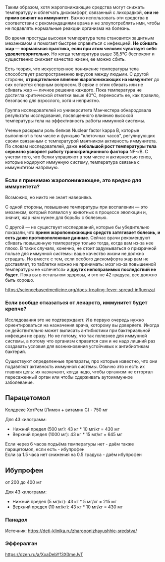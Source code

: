 Таким образом, хотя жаропонижающие средства могут снижать температуру и облегчать дискомфорт, связанный с лихорадкой, **они не прямо влияют на иммунитет**. Важно использовать эти средства в соответствии с рекомендациями врача и не злоупотреблять ими, чтобы не подавлять нормальные реакции организма на болезнь.

Во время простуды высокая температура тела становится защитным механизмом и помогает быстрее справиться с инфекцией. **Не сбивать жар — нормальная практика, если при этом человек чувствует себя удовлетворительно**. Но когда температура выше 38,5°С беспокоит и существенно снижает качество жизни, ее можно сбить.

Есть теория, что искусственное понижение температуры тела способствует распространению вирусов между людьми. С другой стороны, **отрицательное влияние жаропонижающих на иммунитет** до сих остается спорным вопросом. В связи с этим сбивать или не сбивать жар — личное решение каждого. Пока температура не достигла критической отметки выше 40°С, переносить ее, как правило, безопасно для взрослого, хотя и неприятно.

Группа исследователей из университета Манчестера обнародовала результаты исследования, посвященного влиянию высокой температуры тела на эффективность работы иммунной системы.

Ученые раскрыли роль белков Nuclear factor kappa B, которые выполняют в том числе и функцию "клеточных часов", регулирующих своим связанным с температурой маятником активность иммунитета. По словам исследователей, даже **небольшой рост температуры тела серьезно ускоряет работу транскрипционного фактора** NF-κB. С учетом того, что белки управляют в том числе и активностью генов, которые кодируют иммунную систему, температура связана с иммунитетом напрямую. 

### Если я принимаю жаропонижающее, это вредно для иммунитета?
Возможно, но никто не знает наверняка.

С одной стороны, повышение температуры при воспалении — это механизм, который появился у животных в процессе эволюции и, значит, жар нам нужен для борьбы с болезнью.

С другой — не существует исследований, которые бы убедительно показали, что **прием жаропонижающих средств затягивает болезнь, и есть даже противоположные данные**. Сейчас врачи рекомендуют сбивать повышенную температуру только тогда, когда вам из-за нее плохо. В таких случаях, конечно, не стоит задумываться о призрачной пользе для иммунной системы: ваше качество жизни не должно страдать. Но вместе с тем, если особого дискомфорта жар вам не доставляет, то таблетки можно не принимать: мозг из-за повышенной температуры не «спечется» и **других непоправимых последствий не будет**. Пока вы в остальном здоровы, и это не 42 градуса, все должно быть хорошо.

https://sciencebasedmedicine.org/does-treating-fever-spread-influenza/

### Если вообще отказаться от лекарств, иммунитет будет крепче?
Исследования это не подтверждают. И в первую очередь нужно ориентироваться на назначения врача, которому вы доверяете. Иногда он действительно может выписать антибиотики при бактериальной инфекции не сразу. Но не потому, что так полезнее для иммунной системы, а потому что организм справится сам и не надо лишний раз создавать условия для возникновения устойчивых к антибиотикам бактерий.

Существуют определенные препараты, про которые известно, что они подавляют активность иммунной системы. Обычно это и есть их главная цель: их назначают, когда надо, чтобы организм не отторгал пересаженный орган или чтобы сдерживать аутоиммунное заболевание.

## Парацетомол
Колдрекс ХотРем (Лимон + витамин С) - 750 мг

Для 43 килограмм:
- Нижний предел (500 мг): 43 кг * 10 мг/кг = 430 мг
- Верхний предел (1000 мг): 43 кг * 15 мг/кг = 645 мг

Если через 6 часов подъёма температуры нет - даём также парацетомол, если есть - ибупрофен
<br>
Если за 1.5 часа нет снижения на 0.5 градуса - даём ибупрофен

## Ибупрофен
от 200 до 400 мг

Для 43 килограмм:
- Нижний предел (5 мг/кг): 43 кг * 5 мг/кг = 215 мг
- Верхний предел (10 мг/кг): 43 кг * 10 мг/кг = 430 мг

### Панадол
Источник: https://deti-klinika.ru/zharoponizhayushhie-sredstva/

### Эффералган
https://dzen.ru/a/XxaDebYf3X0meJvT
